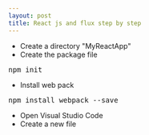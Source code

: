 ```yaml
---
layout: post
title: React js and flux step by step
---
```


* Create a directory "MyReactApp"
* Create the package file
<pre class="language-bash">
npm init
</pre>
* Install web pack 
<pre class="language-bash">
npm install webpack --save
</pre>
* Open Visual Studio Code
* Create a new file
